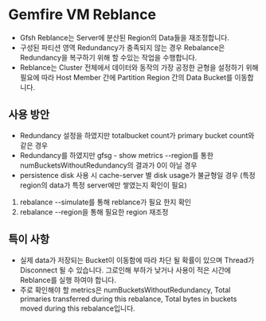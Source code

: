# Gemfire VM Reblance
- Gfsh Reblance는 Server에 분산된 Region의 Data들을 재조정합니다.
- 구성된 파티션 영역 Redundancy가 충족되지 않는 경우 Rebalance은 Redundancy을 복구하기 위해 할 수있는 작업을 수행합니다. 
- Reblance는 Cluster 전체에서 데이터와 동작의 가장 공정한 균형을 설정하기 위해 필요에 따라 Host Member 간에 Partition Region 간의 Data Bucket를 이동합니다.

## 사용 방안
- Redundancy 설정을 하였지만 totalbucket count가 primary bucket count와 같은 경우
- Redundancy를 하였지만 gfsg - show metrics --region를 통한 numBucketsWithoutRedundancy의 결과가 0이 아닐 경우
- persistence disk 사용 시 cache-server 별 disk usage가 불균형일 경우 (특정 region의 data가 특정 server에만 쌓였는지 확인이 필요)

1) rebalance --simulate를 통해 reblance가 필요 한지 확인
2) rebalance --region을 통해 필요한 region 재조정  

## 특이 사항
- 실제 data가 저장되는 Bucket이 이동함에 따라 차단 될 확률이 있으며 Thread가 Disconnect 될 수 있습니다. 그로인해 부하가 낮거나 사용이 적은 시간에 Reblance를 실행 하여야 합니다.
- 주로 확인해야 할 metrics은 numBucketsWithoutRedundancy, Total primaries transferred during this rebalance, Total bytes in buckets moved during this rebalance입니다. 
